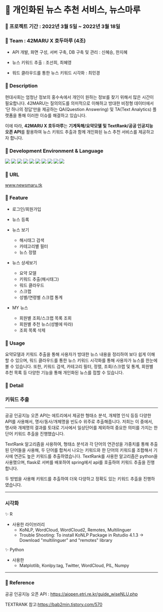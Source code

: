 # :newspaper: 개인화된 뉴스 추천 서비스, 뉴스마루

### :pushpin: 프로젝트 기간 : 2022년 3월 5일 ~ 2022년 3월 18일

### :pushpin: Team : 42MARU X 호두마루 (4조)
- <p> API 개발, 화면 구성, 서버 구축, DB 구축 및 관리 : 신혜승, 한지혜 </p>
- <p> 뉴스 키워드 추출 : 조선희, 최혜영 </p>
- <p> 워드 클라우드를 통한 뉴스 키워드 시각화 : 최민경 </p>

### :pushpin: Description
현대사회는 엄청난 정보의 홍수속에서 개인이 원하는 정보를 찾기 위해서 많은 시간이 필요합니다.
42MARU는 질의의도를 의미적으로 이해하고 방대한 비정형 데이터에서 ‘단 하나의 정답’만을 제공하는 QA(Question Answering) 및 TA(Text Analytics) 플랫폼을 통해 이러한 이슈를 해결하고 있습니다.  

이에 따라, **42MARU X 호두마루**는 **기계독해/요약모델 및 TextRank/공공 인공지능 오픈 API**를 활용하여 뉴스 키워드 추출과 함께 개인화된 뉴스 추천 서비스를 제공하고자 합니다.  

### :pushpin: Development Environment & Language
<img src="https://img.shields.io/badge/SpringBoot-6DB33F?style=flat-square&logo=SpringBoot&logoColor=white"/></a>
<img src="https://img.shields.io/badge/Java-007396?style=flat-square&logo=Java&logoColor=white"/></a>
<img src="https://img.shields.io/badge/Python-3766AB?style=flat-square&logo=Python&logoColor=white"/></a>
<img src="https://img.shields.io/badge/R-276DC3?style=flat-square&logo=R&logoColor=white"/></a>
<img src="https://img.shields.io/badge/HTML5-E34F26?style=flat-square&logo=HTML5&logoColor=white"/></a> 
<img src="https://img.shields.io/badge/CSS3-1572B6?style=flat-square&logo=CSS3&logoColor=white"/></a>
<img src="https://img.shields.io/badge/JavaScript-F7DF1E?style=flat-square&logo=JavaScript&logoColor=white"/></a>
<img src="https://img.shields.io/badge/Flask-000000?style=flat-square&logo=Flask&logoColor=white"/></a>
<img src="https://img.shields.io/badge/Amazon AWS-232F3E?style=flat-square&logo=Amazon%20AWS&logoColor=white"/></a>
<img src="https://img.shields.io/badge/MySQL-4479A1?style=flat-square&logo=MySQL&logoColor=white"/></a>

### :pushpin: URL
www.newsmaru.tk

### :pushpin: Feature
- 로그인/회원가입
- 뉴스 등록
- 뉴스 보기
  - 해시태그 검색
  - 카테고리별 필터
  - 뉴스 정렬
- 뉴스 상세보기
  - 요약 모델
  - 키워드 추출(해시태그)
  - 워드 클라우드
  - 스크랩
  - 성별/연령별 스크랩 통계

- MY 뉴스
  - 회원별 조회/스크랩 목록 조회
  - 회원별 추천 뉴스(성별에 따라)
  - 조회 목록 삭제

### :pushpin: Usage
요약모델과 키워드 추출을 통해 사용자가 방대한 뉴스 내용을 정리하여 보다 쉽게 이해할 수 있으며,
워드 클라우드를 통한 뉴스 키워드 시각화를 통해 사용자가 뉴스를 한눈에 볼 수 있습니다.
또한, 키워드 검색, 카테고리 필터, 정렬, 조회/스크랩 및 통계, 회원별 추천 목록 등 다양한 기능을 통해 개인화된 뉴스를 접할 수 있습니다.

### :pushpin: Detail
### 키워드 추출
------------
공공 인공지능 오픈 API는 에트리에서 제공한 형태소 분석, 개체명 인식 등등 다양한 API를 사용해서, 명사/동사/개체명을 빈도수 위주로 추출해줍니다. 저희는 이 중에서, 명사와 개체명의 결과를 토대로 기사에서 일상단어를 제외하여 중요한 의미를 가지는 한 단어 키워드 추출을 진행했습니다.

TextRank 알고리즘을 사용하여, 형태소 분석과 각 단어의 연관성을 가중치를 통해 추출된 단어들을 사용해, 두 단어를 합쳐서 나오는 키워드와 한 단어의 키워드를 조합해서 기사에 연관도 높은 키워드를 추출하였습니다. TextRank를 사용한 알고리즘은 python을 사용했으며, flask로 서버를 배포하여 spring에서 api를 호출하여 키워드 추출을 진행합니다.

두 방법을 사용해 키워드를 추출하여 더욱 다양하고 정확도 있는 키워드 추출을 진행하였습니다.

------------
### 시각화
✨ R 

- 사용한 라이브러리
    - KoNLP, WordCloud, WordCloud2, Remotes, Multilinguer
    - Trouble Shooting: To install KoNLP Package in Rstudio 4.1.3 -> Download "multilinguer" and "remotes" library 

✨ Python 

- 사용한 
    - Matplotlib, Konlpy.tag, Twitter, WordCloud, PIL, Numpy

------------
### :pushpin: Reference

공공 인공지능 오픈 API : https://aiopen.etri.re.kr/guide_wiseNLU.php

TEXTRANK 참고:https://bab2min.tistory.com/570 

